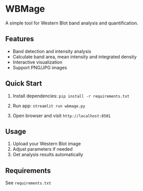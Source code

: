 # WBMage

A simple tool for Western Blot band analysis and quantification.

## Features

- Band detection and intensity analysis
- Calculate band area, mean intensity and integrated density
- Interactive visualization
- Support PNG/JPG images

## Quick Start

1. Install dependencies:
```pip install -r requirements.txt```

2. Run app:
```streamlit run wbmage.py```


3. Open browser and visit `http://localhost:8501`

## Usage

1. Upload your Western Blot image
2. Adjust parameters if needed
3. Get analysis results automatically

## Requirements

See `requirements.txt`

